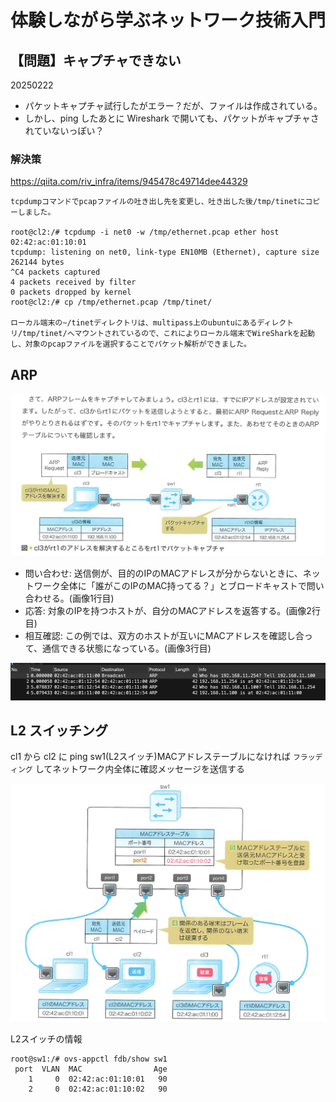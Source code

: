 # 体験しながら学ぶネットワーク技術入門

## 【問題】キャプチャできない

20250222

- パケットキャプチャ試行したがエラー？だが、ファイルは作成されている。
- しかし、ping したあとに Wireshark で開いても、パケットがキャプチャされていないっぽい？

### 解決策

https://qiita.com/riv_infra/items/945478c49714dee44329

```
tcpdumpコマンドでpcapファイルの吐き出し先を変更し、吐き出した後/tmp/tinetにコピーしました。

root@cl2:/# tcpdump -i net0 -w /tmp/ethernet.pcap ether host 02:42:ac:01:10:01
tcpdump: listening on net0, link-type EN10MB (Ethernet), capture size 262144 bytes
^C4 packets captured
4 packets received by filter
0 packets dropped by kernel
root@cl2:/# cp /tmp/ethernet.pcap /tmp/tinet/

ローカル端末の~/tinetディレクトリは、multipass上のubuntuにあるディレクトリ/tmp/tinet/へマウントされているので、これによりローカル端末でWireSharkを起動し、対象のpcapファイルを選択することでパケット解析ができました。
```

## ARP

![](i/29cc4e07-7e95-48e6-aefd-f3ecf1f33e34.png)

- 問い合わせ: 送信側が、目的のIPのMACアドレスが分からないときに、ネットワーク全体に「誰がこのIPのMAC持ってる？」とブロードキャストで問い合わせる。(画像1行目)
- 応答: 対象のIPを持つホストが、自分のMACアドレスを返答する。(画像2行目)
- 相互確認: この例では、双方のホストが互いにMACアドレスを確認し合って、通信できる状態になっている。(画像3行目)

![](i/%E3%82%B9%E3%82%AF%E3%83%AA%E3%83%BC%E3%83%B3%E3%82%B7%E3%83%A7%E3%83%83%E3%83%88%202025-02-27%206.37.06.png)

## L2 スイッチング

cl1 から cl2 に ping
sw1(L2スイッチ)MACアドレステーブルになければ `フラッディング` してネットワーク内全体に確認メッセージを送信する

![](i/51d5db0d-138e-4a92-b5ad-d61c5e8aab4d.png)

L2スイッチの情報

```
root@sw1:/# ovs-appctl fdb/show sw1
 port  VLAN  MAC                Age
    1     0  02:42:ac:01:10:01   90
    2     0  02:42:ac:01:10:02   90
```
